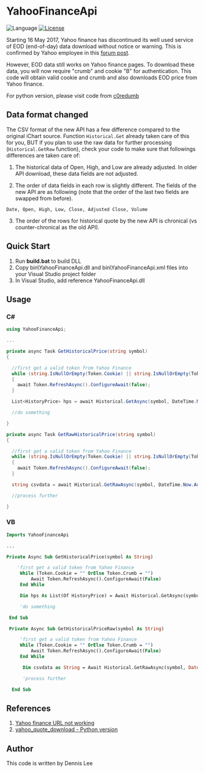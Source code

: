 # YahooFinanceApi 
![Language](https://img.shields.io/badge/.NET%20Framework-4.5-blue.svg?style=flat) [![License](https://img.shields.io/badge/License-MIT%20License-blue.svg?style=flat)](LICENSE)

Starting 16 May 2017, Yahoo finance has discontinued its well used service of EOD (end-of-day) data download without notice or warning. This is confirmed by Yahoo employee in this [forum post][1].  

However, EOD data still works on Yahoo finance pages. To download these data, you will now require "crumb" and cookie "B" for authentication. This code will obtain valid cookie and crumb and also downloads EOD price from Yahoo finance.  

For python version, please visit code from [c0redumb](https://github.com/c0redumb/yahoo_quote_download)  

## Data format changed
The CSV format of the new API has a few difference compared to the original iChart source. Function `Historical.Get` already taken care of this for you, BUT if you plan to use the raw data for further processing (`Historical.GetRaw` function), check your code to make sure that followings differences are taken care of:

1. The historical data of Open, High, and Low are already adjusted. In older API download, these data fields are not adjusted.

2. The order of data fields in each row is slightly different. The fields of the new API are as following (note that the order of the last two fields are swapped from before).
```
Date, Open, High, Low, Close, Adjusted Close, Volume
```

3. The order of the rows for historical quote by the new API is chronical (vs counter-chronical as the old API).

## Quick Start  
1. Run **build.bat** to build DLL  
2. Copy bin\YahooFinanceApi.dll and bin\YahooFinanceApi.xml files into your Visual Studio project folder  
3. In Visual Studio, add reference YahooFinanceApi.dll  

## Usage

### C#
```cs
using YahooFinanceApi;

...

private async Task GetHistoricalPrice(string symbol)
{

  //first get a valid token from Yahoo Finance
  while (string.IsNullOrEmpty(Token.Cookie) || string.IsNullOrEmpty(Token.Crumb))
  {
    await Token.RefreshAsync().ConfigureAwait(false);
  }

  List<HistoryPrice> hps = await Historical.GetAsync(symbol, DateTime.Now.AddMonths(-1), DateTime.Now).ConfigureAwait(false);

  //do something

}

private async Task GetRawHistoricalPrice(string symbol)
{

  //first get a valid token from Yahoo Finance
  while (string.IsNullOrEmpty(Token.Cookie) || string.IsNullOrEmpty(Token.Crumb))
  {
    await Token.RefreshAsync().ConfigureAwait(false);
  }

  string csvdata = await Historical.GetRawAsync(symbol, DateTime.Now.AddMonths(-1), DateTime.Now).ConfigureAwait(false);

  //process further

}
```

### VB
```vb
Imports YahooFinanceApi

...

Private Async Sub GetHistoricalPrice(symbol As String)

    'first get a valid token from Yahoo Finance
     While (Token.Cookie = "" OrElse Token.Crumb = "")
         Await Token.RefreshAsync().ConfigureAwait(False)
     End While

     Dim hps As List(Of HistoryPrice) = Await Historical.GetAsync(symbol, DateTime.Now.AddMonths(-1), DateTime.Now).ConfigureAwait(False)

     'do something

 End Sub

 Private Async Sub GetHistoricalPriceRaw(symbol As String)

     'first get a valid token from Yahoo Finance
     While (Token.Cookie = "" OrElse Token.Crumb = "")
         Await Token.RefreshAsync().ConfigureAwait(False)
     End While

      Dim csvdata as String = Await Historical.GetRawAsync(symbol, DateTime.Now.AddMonths(-1), DateTime.Now).ConfigureAwait(False)

      'process further

  End Sub
```

## References
1. [Yahoo finance URL not working](http://stackoverflow.com/questions/44030983/yahoo-finance-url-not-working/44036220)
2. [yahoo_quote_download - Python version](https://github.com/c0redumb/yahoo_quote_download)

## Author
This code is written by Dennis Lee

[1]: https://forums.yahoo.net/t5/Yahoo-Finance-help/Is-Yahoo-Finance-API-broken/m-p/251241/highlight/true#M3116
[2]: https://github.com/c0redumb/yahoo_quote_download

